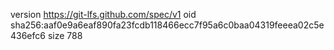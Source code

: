 version https://git-lfs.github.com/spec/v1
oid sha256:aaf0e9a6eaf890fa23fcdb118466ecc7f95a6c0baa04319feeea02c5e436efc6
size 788
